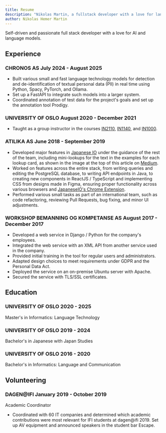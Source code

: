 ```yaml
---
title: Resume
description: "Nikolas Martin, a fullstack developer with a love for languages."
author: Nikolas Hemer Martin
---
```


Self-driven and passionate full stack developer with a love for AI and language models.

## Experience

### CHRONOS AS July 2024 - August 2025

-   Built various small and fast language technology models for detection and de-identification of textual personal data (PII) in real time using Python, Spacy, PyTorch, and Ollama.
-   Set up a FastAPI to integrate such models into a larger system.
-   Coordinated annotation of test data for the project's goals and set up the annotation tool Prodigy.

### UNIVERSITY OF OSLO August 2020 - December 2021

-   Taught as a group instructor in the courses [IN2110](https://www.uio.no/studier/emner/matnat/ifi/IN2110/), [IN1140](https://www.uio.no/studier/emner/matnat/ifi/IN1140/), and [IN1000](https://www.uio.no/studier/emner/matnat/ifi/IN1000/).

### ATILIKA AS June 2018 - September 2019

-   Developed major features in [Japanese IO](https://japanese.io/) under the guidance of the rest of the team, including mini-lookups for the text in the examples for each lookup card, as shown in the image at the top of this article on [Medium](https://medium.com/@japaneseio/learning-japanese-becoming-a-master-of-nuance-5172468cf2f2).
-   Worked on features across the entire stack, from writing queries and editing the PostgreSQL database, to writing API endpoints in Java, to creating new components in ReactJS / TypeScript and implementing CSS from designs made in Figma, ensuring proper functionality across various browsers and [JapaneseIO's Chrome Extension](https://chromewebstore.google.com/detail/japanese-io/dccefjeoofjkdjodbkkbncjcipagdnad?hl=en&pli=1).
-   Performed various small tasks as part of an international team, such as code refactoring, reviewing Pull Requests, bug fixing, and minor UI adjustments.

### WORKSHOP BEMANNING OG KOMPETANSE AS August 2017 - December 2017

-   Developed a web service in Django / Python for the company's employees.
-   Integrated the web service with an XML API from another service used in the company.
-   Provided initial training in the tool for regular users and administrators.
-   Adapted design choices to meet requirements under GDPR and the Personal Data Act.
-   Deployed the service on an on-premise Ubuntu server with Apache.
-   Secured the service with TLS/SSL certificates.

## Education

### UNIVERSITY OF OSLO 2020 - 2025

Master's in Informatics: Language Technology

### UNIVERSITY OF OSLO 2019 - 2024

Bachelor's in Japanese with Japan Studies

### UNIVERSITY OF OSLO 2016 - 2020

Bachelor's in Informatics: Language and Communication

## Volunteering

### DAGEN@IFI January 2019 - October 2019

Academic Coordinator

-   Coordinated with 60 IT companies and determined which academic contributions were most relevant for IFI students at dagen@ifi 2019. Set up AV equipment and announced speakers in the student bar Escape.
